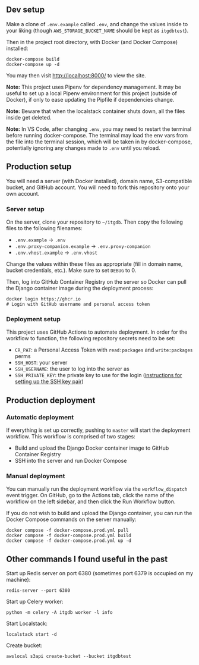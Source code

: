 ## Dev setup

Make a clone of `.env.example` called `.env`, and change the values inside to
your liking (though `AWS_STORAGE_BUCKET_NAME` should be kept as `itgdbtest`).

Then in the project root directory, with Docker (and Docker Compose) installed:

```shell
docker-compose build
docker-compose up -d
```

You may then visit [http://localhost:8000/](http://localhost:8000/) to view
the site.

**Note:** This project uses Pipenv for dependency management. It may be useful
to set up a local Pipenv environment for this project (outside of Docker), if 
only to ease updating the Pipfile if dependencies change.

**Note:** Beware that when the localstack container shuts down, all the files
inside get deleted.

**Note:** In VS Code, after changing `.env`, you may need to restart the
terminal before running docker-compose. The terminal may load the env vars 
from the file into the terminal session, which will be taken in by
docker-compose, potentially ignoring any changes made to `.env` until you 
reload.

## Production setup

You will need a server (with Docker installed), domain name, S3-compatible
bucket, and GitHub account. You will need to fork this repository onto
your own account.

### Server setup

On the server, clone your repository to `~/itgdb`. Then copy the following files
to the following filenames:

- `.env.example` → `.env`
- `.env.proxy-companion.example` → `.env.proxy-companion`
- `.env.vhost.example` → `.env.vhost`

Change the values within these files as appropriate (fill in domain name,
bucket credentials, etc.). Make sure to set `DEBUG` to 0.

Then, log into GitHub Container Registry on the server so Docker can pull
the Django container image during the deployment process:

```shell
docker login https://ghcr.io
# Login with GitHub username and personal access token
```

### Deployment setup

This project uses GitHub Actions to automate deployment. In order for the
workflow to function, the following repository secrets need to be set:

- `CR_PAT`: a Personal Access Token with `read:packages` and `write:packages` perms
- `SSH_HOST`: your server
- `SSH_USERNAME`: the user to log into the server as
- `SSH_PRIVATE_KEY`: the private key to use for the login ([instructions for setting up the SSH key pair](https://github.com/appleboy/ssh-action?tab=readme-ov-file#setting-up-a-ssh-key))

## Production deployment

### Automatic deployment

If everything is set up correctly, pushing to `master` will start the deployment
workflow. This workflow is comprised of two stages:
- Build and upload the Django Docker container image to GitHub Container Registry
- SSH into the server and run Docker Compose

### Manual deployment

You can manually run the deployment workflow via the `workflow_dispatch` event
trigger. On GitHub, go to the Actions tab, click the name of the workflow on the
left sidebar, and then click the Run Workflow button.

If you do not wish to build and upload the Django container, you can run the
Docker Compose commands on the server manually:

```shell
docker compose -f docker-compose.prod.yml pull
docker compose -f docker-compose.prod.yml build
docker compose -f docker-compose.prod.yml up -d
```

## Other commands I found useful in the past

Start up Redis server on port 6380 (sometimes port 6379 is occupied on my
machine):

```shell
redis-server --port 6380
```

Start up Celery worker:

```shell
python -m celery -A itgdb worker -l info
```

Start Localstack:
```shell
localstack start -d
```

Create bucket:
```shell
awslocal s3api create-bucket --bucket itgdbtest
```